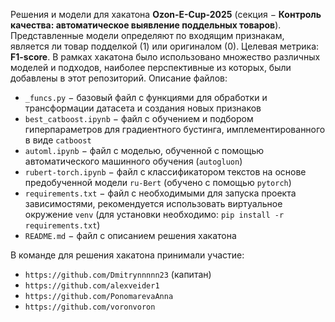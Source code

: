 Решения и модели для хакатона **Ozon-E-Cup-2025** (секция $-$ **Контроль качества: автоматическое выявление поддельных товаров**). Представленные модели определяют по входящим признакам, является ли товар подделкой $(1)$ или оригиналом $(0)$. Целевая метрика: **F1-score**. В рамках хакатона было использовано множество различных моделей и подходов, наиболее перспективные из которых, были добавлены в этот репозиторий. Описание файлов: 
* `_funcs.py` $-$ базовый файл с функциями для обработки и трансформации датасета и создания новых признаков
* `best_catboost.ipynb` $-$ файл с обучением и подбором гиперпараметров для градиентного бустинга, имплементированного в виде `catboost`
* `automl.ipynb` $-$ файл с моделью, обученной с помощью автоматического машинного обучения (`autogluon`)
* `rubert-torch.ipynb` $-$ файл с классификатором текстов на основе предобученной модели `ru-Bert` (обучено с помощью `pytorch`)
* `requirements.txt` $-$ файл с необходимыми для запуска проекта зависимостями, рекомендуется использовать виртуальное окружение `venv` (для установки необходимо: ```pip install -r requirements.txt```)
* `README.md` $-$ файл с описанием решения хакатона

В команде для решения хакатона принимали участие:
* `https://github.com/Dmitrynnnnn23` (капитан)
* `https://github.com/alexveider1`
* `https://github.com/PonomarevaAnna`
* `https://github.com/voronvoron`
